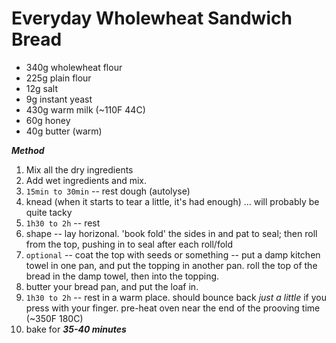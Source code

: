 # Everyday Wholewheat Sandwich Bread

- 340g wholewheat flour
- 225g plain flour
- 12g salt
- 9g instant yeast
- 430g warm milk (~110F 44C)
- 60g honey
- 40g butter (warm)

***Method***

1.  Mix all the dry ingredients
2.  Add wet ingredients and mix.
3.  `15min to 30min` -- rest dough (autolyse)
4.  knead (when it starts to tear a little, it's had enough) ... will probably
    be quite tacky
5.  `1h30 to 2h` -- rest
6.  shape -- lay horizonal. 'book fold' the sides in and pat to seal; then roll
    from the top, pushing in to seal after each roll/fold
7.  `optional` -- coat the top with seeds or something -- put a damp kitchen
    towel in one pan, and put the topping in another pan. roll the top of the
    bread in the damp towel, then into the topping.
8.  butter your bread pan, and put the loaf in.
9.  `1h30 to 2h` -- rest in a warm place. should bounce back *just a little* if
    you press with your finger. pre-heat oven near the end of the prooving time
    (~350F 180C)
10. bake for ***35-40 minutes***
